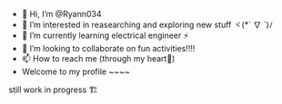 - 👋 Hi, I’m @Ryann034
- 👀 I’m interested in reasearching and exploring new stuff ヾ(*´ ∇ `)ﾉ
- 🌱 I’m currently learning electrical engineer ⚡
- 💞️ I’m looking to collaborate on fun activities!!!!
- 📫 How to reach me (through my heart💖)
- Welcome to my profile ~~~~
 
 
 
 still work in progress 🏗️

<!---
Ryann034/Ryann034 is a ✨ special ✨ repository because its `README.md` (this file) appears on your GitHub profile.
You can click the Preview link to take a look at your changes.
--->
